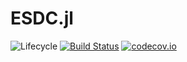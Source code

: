 # ESDC.jl

![Lifecycle](https://img.shields.io/badge/lifecycle-experimental-orange.svg)<!--
![Lifecycle](https://img.shields.io/badge/lifecycle-maturing-blue.svg)
![Lifecycle](https://img.shields.io/badge/lifecycle-stable-green.svg)
![Lifecycle](https://img.shields.io/badge/lifecycle-retired-orange.svg)
![Lifecycle](https://img.shields.io/badge/lifecycle-archived-red.svg)
![Lifecycle](https://img.shields.io/badge/lifecycle-dormant-blue.svg) -->
[![Build Status](https://travis-ci.com/meggart/ESDC.jl.svg?branch=master)](https://travis-ci.com/meggart/ESDC.jl)
[![codecov.io](http://codecov.io/github/meggart/ESDC.jl/coverage.svg?branch=master)](http://codecov.io/github/meggart/ESDC.jl?branch=master)

